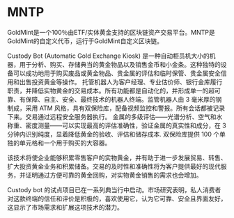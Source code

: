 # 

# MNTP

GoldMint是一个100％由ETF/实体黄金支持的区块链资产交易平台。MNTP是GoldMint的自定义代币，运行于GoldMint自定义区块链。

Custody Bot (Automatic Gold Exchange Kiosk) 是一种自动柜员机大小的机器，用于分析、购买、存储典当的黄金物品以及销售金币和小金条。这种独特的设备可以成功地用于购买废品或黄金物品、贵金属的评估和临时保管、贵金属安全信用和出售投资黄金等操作。
   托管机器人为客户经理、专业估价师、银行金库履行职责，并降低实物黄金的交易成本。所有功能都是自动化的，并形成单一的超可靠、有保障、自主、安全、最终技术的机器人终端。监管机器人由 3 毫米厚的钢制成，采用 ATM 风格，具有双保险库，配备视频监控和警报。所有会话都被记录下来。交易通过远程安全服务器执行。
   金属的多级评估——光谱分析、空气和水称重、密度测量——可以实现最高的评估准确性，验证金属的真实性和成分，在 3 分钟内识别纯度，显着降低黄金的验收、评估和储存成本. 双保险库提供 100 个单独的单元格和一个用于购买的大容器。

  该技术将使企业能够积累零售客户的实物黄金，并有助于进一步发展贸易、转售、扩大投资黄金业务和积累储备。交易的及时性和准确性将为客户提供最好的现代服务，并证明通过方便可靠的黄金回购，对实物黄金销售的需求也会增加。

 Custody bot 的试点项目已在一系列典当行中启动。市场研究表明，私人消费者对这款终端的信任和评价是积极的，喜欢使用它，认为它可靠、安全且界面友好，这显示了市场需求和扩展这项技术的潜力。

